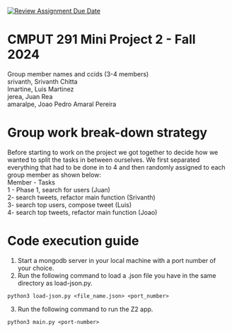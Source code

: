 [![Review Assignment Due Date](https://classroom.github.com/assets/deadline-readme-button-22041afd0340ce965d47ae6ef1cefeee28c7c493a6346c4f15d667ab976d596c.svg)](https://classroom.github.com/a/kKQ0md7N)
# CMPUT 291 Mini Project 2 - Fall 2024
Group member names and ccids (3-4 members)  
  srivanth, Srivanth Chitta     
  lmartine, Luis Martinez     
  jerea, Juan Rea    
  amaralpe, Joao Pedro Amaral Pereira      

# Group work break-down strategy
Before starting to work on the project we got together to decide how we wanted to split the tasks in between ourselves. We first
separated everything that had to be done in to 4 and then randomly assigned to each group member as shown below:       
Member - Tasks        
1 - Phase 1, search for users (Juan)     
2- search tweets, refactor main function (Srivanth)    
3- search top users, compose tweet (Luis)     
4- search top tweets, refactor main function (Joao)     


# Code execution guide
1. Start a mongodb server in your local machine with a port number of your choice.     
2. Run the following command to load a .json file you have in the same directory as load-json.py.   
```
python3 load-json.py <file_name.json> <port_number>   
``` 
3. Run the following command to run the Z2 app.     
```
python3 main.py <port-number>
```
